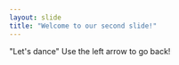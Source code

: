 ```yaml
---
layout: slide
title: "Welcome to our second slide!"
---
```

"Let's dance"
Use the left arrow to go back!
